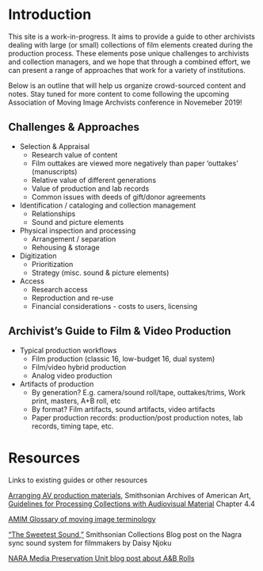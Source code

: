 # Introduction
This site is a work-in-progress. It aims to provide a guide to other archivists dealing with large (or small) collections of film elements created during the production process. These elements pose unique challenges to archivists and collection managers, and we hope that through a combined effort, we can present a range of approaches that work for a variety of institutions.

Below is an outline that will help us organize crowd-sourced content and notes. Stay tuned for more content to come following the upcoming Association of Moving Image Archvists conference in Novemeber 2019!

## Challenges & Approaches
  * Selection & Appraisal
    * Research value of content
    * Film outtakes are viewed more negatively than paper ‘outtakes’ (manuscripts)
    * Relative value of different generations
    * Value of production and lab records
    * Common issues with deeds of gift/donor agreements
  * Identification / cataloging and collection management
    * Relationships
    * Sound and picture elements
  * Physical inspection and processing
    * Arrangement / separation
    * Rehousing & storage
  * Digitization
    * Prioritization
    * Strategy (misc. sound & picture elements)
  * Access
    * Research access
    * Reproduction and re-use
    * Financial considerations - costs to users, licensing

## Archivist’s Guide to Film & Video Production
  * Typical production workflows
    * Film production (classic 16, low-budget 16, dual system)
    * Film/video hybrid production
    * Analog video production
  * Artifacts of production
    * By generation? E.g. camera/sound roll/tape, outtakes/trims, Work print, masters, A+B roll, etc
    * By format? Film artifacts, sound artifacts, video artifacts
    * Paper production records: production/post production notes, lab records, timing tape, etc.


# Resources
Links to existing guides or other resources

[Arranging AV production materials](https://www.aaa.si.edu/documentation/processing-collections-with-audiovisual-material-chapter-4-arrangement-guidelines#_Toc8659551), Smithsonian Archives of American Art, [Guidelines for Processing Collections with Audiovisual Material](https://www.aaa.si.edu/documentation/guidelines-for-processing-collections-with-audiovisual-material) Chapter 4.4

[AMIM Glossary of moving image terminology](http://www.loc.gov/catdir/cpso/app-glos.html)

[“The Sweetest Sound,”](http://si-siris.blogspot.com/2013/03/the-sweetest-sound.html) Smithsonian Collections Blog post on the Nagra sync sound system for filmmakers by Daisy Njoku
 
[NARA Media Preservation Unit blog post about A&B Rolls](http://unwritten-record.blogs.archives.gov/2016/02/18/film-preservation-201-exploring-ab-rolls-with-jenny-is-a-good-thing/)
